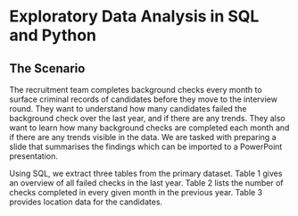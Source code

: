 # Exploratory Data Analysis in SQL and Python

## The Scenario
The recruitment team completes background checks every month to surface criminal records of candidates before they move to the interview round. They want to understand how many candidates failed the background check over the last year, and if there are any trends. They also want to learn how many background checks are completed each month and if there are any trends visible in the data. We are tasked with preparing a slide that summarises the findings which can be imported to a PowerPoint presentation.

Using SQL, we extract three tables from the primary dataset. Table 1 gives an overview of all failed checks in the last year. Table 2 lists the number of checks completed in every given month in the previous year. Table 3 provides location data for the candidates.
